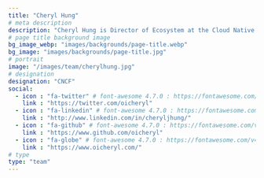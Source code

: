 ```yaml
---
title: "Cheryl Hung"
# meta description
description: "Cheryl Hung is Director of Ecosystem at the Cloud Native Computing Foundation, a non-profit under the Linux Foundation which hosts open source projects including Kubernetes, Prometheus and Envoy."
# page title background image
bg_image_webp: "images/backgrounds/page-title.webp"
bg_image: "images/backgrounds/page-title.jpg"
# portrait
image: "/images/team/cherylhung.jpg"
# designation
designation: "CNCF"
social:
  - icon : "fa-twitter" # font-awesome 4.7.0 : https://fontawesome.com/v4.7.0/icons/
    link : "https://twitter.com/oicheryl"
  - icon : "fa-linkedin" # font-awesome 4.7.0 : https://fontawesome.com/v4.7.0/icons/
    link : "http://www.linkedin.com/in/cheryljhung/"
  - icon : "fa-github" # font-awesome 4.7.0 : https://fontawesome.com/v4.7.0/icons/
    link : "https://www.github.com/oicheryl"
  - icon : "fa-globe" # font-awesome 4.7.0 : https://fontawesome.com/v4.7.0/icons/
    link : "https://www.oicheryl.com/"
# type
type: "team"
---
```

